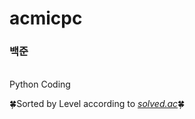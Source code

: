 # acmicpc
### 백준
</br>
Python Coding

🍀Sorted by Level according to [*_solved.ac_*](https://solved.ac)🍀  
